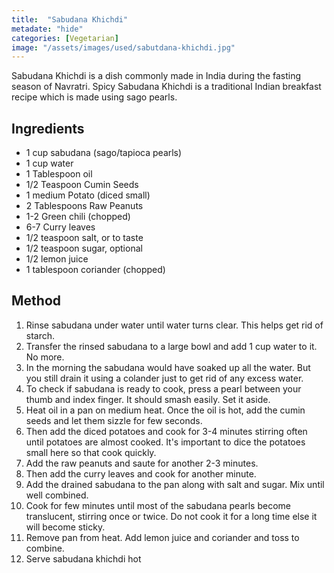 ```yaml
---
title:  "Sabudana Khichdi"
metadate: "hide"
categories: [Vegetarian]
image: "/assets/images/used/sabutdana-khichdi.jpg"
---
```


Sabudana Khichdi is a dish commonly made in India during the fasting season of Navratri. Spicy Sabudana Khichdi is a traditional Indian breakfast recipe which is made using sago pearls.

## Ingredients

- 1 cup sabudana (sago/tapioca pearls)
- 1 cup water
- 1 Tablespoon oil
- 1/2 Teaspoon Cumin Seeds
- 1 medium Potato (diced small)
- 2 Tablespoons Raw Peanuts
- 1-2 Green chili (chopped) 
- 6-7 Curry leaves
- 1/2 teaspoon salt, or to taste
- 1/2 teaspoon sugar, optional
- 1/2 lemon juice 
- 1 tablespoon coriander (chopped)

## Method

1. Rinse sabudana under water until water turns clear. This helps get rid of starch.
2. Transfer the rinsed sabudana to a large bowl and add 1 cup water to it. No more.
3. In the morning the sabudana would have soaked up all the water. But you still drain it using a colander just to get rid of any excess water.
4. To check if sabudana is ready to cook, press a pearl between your thumb and index finger. It should smash easily. Set it aside.
5. Heat oil in a pan on medium heat. Once the oil is hot, add the cumin seeds and let them sizzle for few seconds.
6. Then add the diced potatoes and cook for 3-4 minutes stirring often until potatoes are almost cooked. It's important to dice the potatoes small here so that cook quickly.
7. Add the raw peanuts and saute for another 2-3 minutes.
8. Then add the curry leaves and cook for another minute.
9. Add the drained sabudana to the pan along with salt and sugar. Mix until well combined.
10. Cook for few minutes until most of the sabudana pearls become translucent, stirring once or twice. Do not cook it for a long time else it will become sticky. 
11. Remove pan from heat. Add lemon juice and coriander and toss to combine.
12. Serve sabudana khichdi hot
